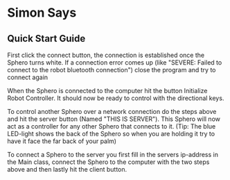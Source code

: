 # Simon Says 

## Quick Start Guide

First click the connect button, the connection is established once the Sphero turns white.
If a connection error comes up (like "SEVERE: 	Failed to connect to the robot bluetooth connection") close the program and try to connect again

When the Sphero is connected to the computer hit the button Initialize Robot Controller. It should now be ready to control with the directional keys.

To control another Sphero over a network connection do the steps above and hit the server button (Named "THIS IS SERVER"). This Sphero will now act as a controller for any other Sphero that connects to it. 
(Tip: The blue LED-light shows the back of the Sphero so when you are holding it try to have it face the far back of your palm) 

To connect a Sphero to the server you first fill in the servers ip-address in the Main class, connect the Sphero to the computer with the two steps above and then lastly hit the client button. 